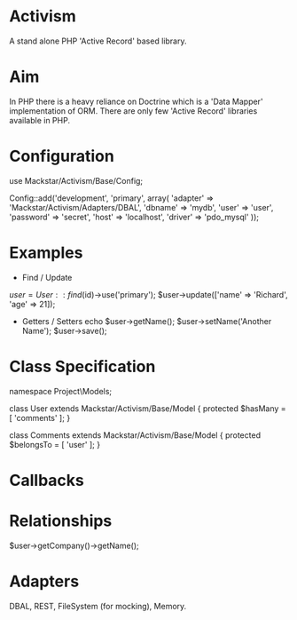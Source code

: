 Activism
========

A stand alone PHP 'Active Record' based library.

Aim
====

In PHP there is a heavy reliance on Doctrine which is a 'Data Mapper' implementation of ORM.
There are only few 'Active Record' libraries available in PHP.

Configuration
========

use Mackstar/Activism/Base/Config;

Config::add('development', 'primary', array(
  'adapter' => 'Mackstar/Activism/Adapters/DBAL',
  'dbname' => 'mydb',
  'user' => 'user',
  'password' => 'secret',
  'host' => 'localhost',
  'driver' => 'pdo_mysql'
));

Examples
========

* Find / Update

$user = User::find($id)->use('primary');
$user->update(['name' => 'Richard', 'age' => 21]);

* Getters / Setters
echo $user->getName();
$user->setName('Another Name');
$user->save();

Class Specification
===================
namespace Project\Models;

class User extends Mackstar/Activism/Base/Model
{
  protected $hasMany = [
    'comments'
  ];
}

class Comments extends Mackstar/Activism/Base/Model
{
  protected $belongsTo = [
    'user'
  ];
}


Callbacks
=========

Relationships
=============
$user->getCompany()->getName();

Adapters
=============
DBAL, REST, FileSystem (for mocking), Memory.
